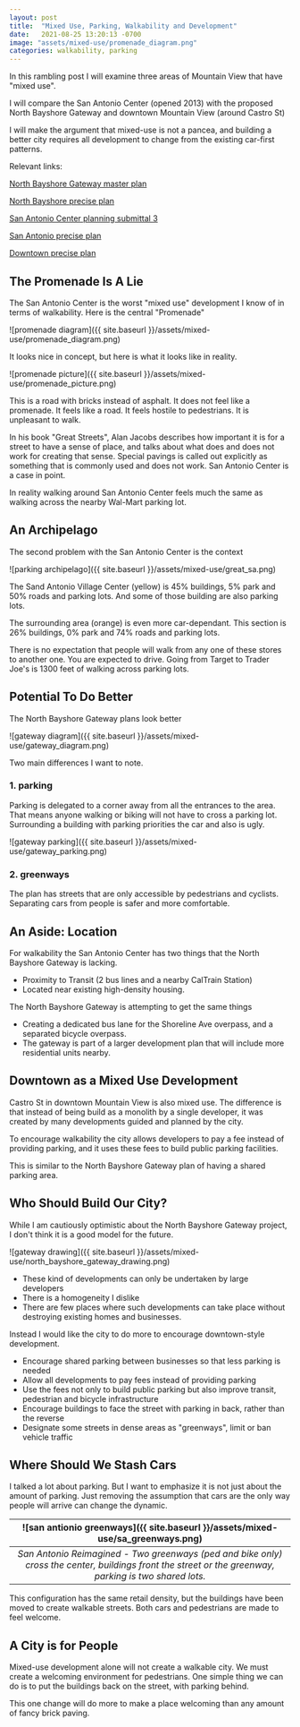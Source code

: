 ```yaml
---
layout: post
title:  "Mixed Use, Parking, Walkability and Development"
date:   2021-08-25 13:20:13 -0700
image: "assets/mixed-use/promenade_diagram.png"
categories: walkability, parking
---
```


In this rambling post I will examine three areas of Mountain View that have "mixed use".

I will compare the San Antonio Center (opened 2013) with the proposed North Bayshore Gateway and downtown Mountain View (around Castro St)

I will make the argument that mixed-use is not a pancea, and building a better city requires all development to change from the existing car-first patterns.

Relevant links:

[North Bayshore Gateway master plan](https://mountainview.legistar.com/View.ashx?M=F&ID=9714852&GUID=83F446E7-0594-4FB2-A582-FD52C5DFD528)

[North Bayshore precise plan](https://www.mountainview.gov/depts/comdev/planning/activeprojects/northbayshore_.asp)

[San Antonio Center planning submittal 3](http://laserfiche.mountainview.gov/WebLink/DocView.aspx?id=233816&dbid=0&repo=CityDocuments)

[San Antonio precise plan](https://www.mountainview.gov/civicax/filebank/blobdload.aspx?BlobID=29703)

[Downtown precise plan](https://www.mountainview.gov/depts/comdev/planning/activeprojects/downtownupdate.asp)

## The Promenade Is A Lie

The San Antonio Center is the worst "mixed use" development I know of in terms of walkability. Here is the central "Promenade"

![promenade diagram]({{ site.baseurl }}/assets/mixed-use/promenade_diagram.png)

It looks nice in concept, but here is what it looks like in reality.

![promenade picture]({{ site.baseurl }}/assets/mixed-use/promenade_picture.png)

This is a road with bricks instead of asphalt. It does not feel like a promenade. It feels like a road. It feels hostile to pedestrians. It is unpleasant to walk.

In his book "Great Streets", Alan Jacobs describes how important it is for a street to have a sense of place, and talks about what does and does not work for creating that sense.
Special pavings is called out explicitly as something that is commonly used and does not work. San Antonio Center is a case in point.

In reality walking around San Antonio Center feels much the same as walking across the nearby Wal-Mart parking lot.

## An Archipelago

The second problem with the San Antonio Center is the context

![parking archipelago]({{ site.baseurl }}/assets/mixed-use/great_sa.png)

The Sand Antonio Village Center (yellow) is 45% buildings, 5% park and 50% roads and parking lots.
And some of those building are also parking lots.

The surrounding area (orange) is even more car-dependant.
This section is 26% buildings, 0% park and 74% roads and parking lots.

There is no expectation that people will walk from any one of these stores to another one. You are expected to drive.
Going from Target to Trader Joe's is 1300 feet of walking across parking lots.

## Potential To Do Better

The North Bayshore Gateway plans look better

![gateway diagram]({{ site.baseurl }}/assets/mixed-use/gateway_diagram.png)

Two main differences I want to note.

### 1. parking

Parking is delegated to a corner away from all the entrances to the area. That means anyone walking or biking will not have to cross a parking lot.
Surrounding a building with parking priorities the car and also is ugly.

![gateway parking]({{ site.baseurl }}/assets/mixed-use/gateway_parking.png)

### 2. greenways

The plan has streets that are only accessible by pedestrians and cyclists.
Separating cars from people is safer and more comfortable.

## An Aside: Location

For walkability the San Antonio Center has two things that the North Bayshore Gateway is lacking.

- Proximity to Transit (2 bus lines and a nearby CalTrain Station)
- Located near existing high-density housing.

The North Bayshore Gateway is attempting to get the same things

- Creating a dedicated bus lane for the Shoreline Ave overpass, and a separated bicycle overpass.
- The gateway is part of a larger development plan that will include more residential units nearby.

## Downtown as a Mixed Use Development

Castro St in downtown Mountain View is also mixed use. The difference is that instead of being build as a monolith by a single developer, it was created by many
developments guided and planned by the city.

To encourage walkability the city allows developers to pay a fee instead of providing parking, and it uses these fees to build public parking facilities.

This is similar to the North Bayshore Gateway plan of having a shared parking area.

## Who Should Build Our City?

While I am cautiously optimistic about the North Bayshore Gateway project, I don't think it is a good model for the future.

![gateway drawing]({{ site.baseurl }}/assets/mixed-use/north_bayshore_gateway_drawing.png)

- These kind of developments can only be undertaken by large developers
- There is a homogeneity I dislike
- There are few places where such developments can take place without destroying existing homes and businesses.

Instead I would like the city to do more to encourage downtown-style development.

- Encourage shared parking between businesses so that less parking is needed
- Allow all developments to pay fees instead of providing parking
- Use the fees not only to build public parking but also improve transit, pedestrian and bicycle infrastructure
- Encourage buildings to face the street with parking in back, rather than the reverse
- Designate some streets in dense areas as "greenways", limit or ban vehicle traffic

## Where Should We Stash Cars

I talked a lot about parking. But I want to emphasize it is not just about the amount of parking. Just removing the assumption that cars are the only way people will arrive can change the dynamic.

|![san antionio greenways]({{ site.baseurl }}/assets/mixed-use/sa_greenways.png)|
|:--:|
|*San Antonio Reimagined - Two greenways (ped and bike only) cross the center, buildings front the street or the greenway, parking is two shared lots.*|

This configuration has the same retail density, but the buildings have been moved to create walkable streets. Both cars and pedestrians are made to feel welcome. 

## A City is for People

Mixed-use development alone will not create a walkable city. We must create a welcoming environment for pedestrians. One simple thing we can do is to put the buildings back on the street, with parking behind.

This one change will do more to make a place welcoming than any amount of fancy brick paving.
